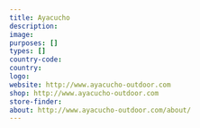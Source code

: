```yaml
---
title: Ayacucho
description:
image:
purposes: []
types: []
country-code:
country:
logo:
website: http://www.ayacucho-outdoor.com
shop: http://www.ayacucho-outdoor.com
store-finder:
about: http://www.ayacucho-outdoor.com/about/
---
```

